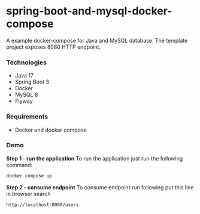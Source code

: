 # spring-boot-and-mysql-docker-compose
A example docker-compose  for Java and MySQL database. The template project exposes 8080 HTTP endpoint.

### Technologies
- Java 17
- Spring Boot 3 
- Docker 
- MySQL 8
- Flyway 

### Requirements
- Docker and docker compose

### Demo 
**Step 1 - run the application** To run the application just run the following command:
```sh
docker compose up 
```

**Step 2 - consume endpoint** To consume endpoint run following put this line in browser search
```sh
http://localhost:8080/users
```
